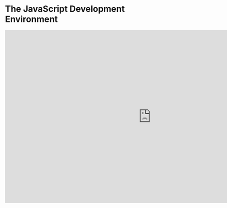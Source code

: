 # The JavaScript Development Environment

<iframe src="https://docs.google.com/presentation/d/1aCBdV28UoGCboePHSjjmw1ubNwmKCZyE4Vcl1n5O0i0/embed?start=false&loop=false&delayms=3000" frameborder="0" width="960" height="569" allowfullscreen="true" mozallowfullscreen="true" webkitallowfullscreen="true"></iframe>